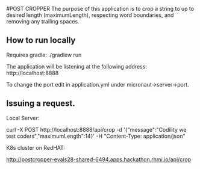 #POST CROPPER
The purpose of this application is to crop a string to up to  desired length (maximumLength), respecting word boundaries, and removing any trailing spaces.

## How to run locally
Requires gradle: ./gradlew run

The application will be listening at the following address: http://localhost:8888

To change the port edit in application.yml under micronaut->server->port.

## Issuing a request.

Local Server:

curl -X POST http://localhost:8888/api/crop -d '{"message":"Codility we test coders","maximumLength":14}' -H "Content-Type: application/json" 


K8s cluster on RedHAT:

http://postcropper-evals28-shared-6494.apps.hackathon.rhmi.io/api/crop